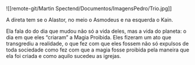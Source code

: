 ![[remote-git/Martin Spectend/Documentos/ImagensPedro/Trio.jpg]]

 A direta tem se o Alastor, no meio o Asmodeus e na esquerda o Kain. 
 
 Ela fala do do dia que mudou não só a vida deles, mas a vida do planeta: o dia em que eles “criaram” a Magia Proibida. Eles fizeram um ato que transgrediu a realidade, o que fez com que eles fossem não só expulsos de toda sociedade como fez com que a magia fosse proibida pela maneira que ela foi criada e como aquilo sucedeu as igrejas.